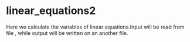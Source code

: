 # linear_equations2
Here we calculate the variables of linear equations.Input will be read from file , while output will be written on an another  file.
